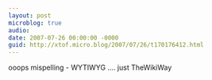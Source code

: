 ```yaml
---
layout: post
microblog: true
audio: 
date: 2007-07-26 00:00:00 -0000
guid: http://xtof.micro.blog/2007/07/26/t170176412.html
---
```

ooops mispelling - WYTIWYG .... just TheWikiWay
